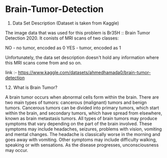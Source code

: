 # Brain-Tumor-Detection
1. Data Set Description (Dataset is taken from Kaggle)

The image data that was used for this problem is Br35H :: Brain Tumor Detection 2020. It conists of MRI scans of two classes:

NO - no tumor, encoded as 0
YES - tumor, encoded as 1

Unfortunately, the data set description doesn't hold any information where this MRI scans come from and so on.

link :- https://www.kaggle.com/datasets/ahmedhamada0/brain-tumor-detection

1.2. What is Brain Tumor?

A brain tumor occurs when abnormal cells form within the brain. There are two main types of tumors: cancerous (malignant) tumors and benign tumors. Cancerous tumors can be divided into primary tumors, which start within the brain, and secondary tumors, which have spread from elsewhere, known as brain metastasis tumors. All types of brain tumors may produce symptoms that vary depending on the part of the brain involved. These symptoms may include headaches, seizures, problems with vision, vomiting and mental changes. The headache is classically worse in the morning and goes away with vomiting. Other symptoms may include difficulty walking, speaking or with sensations. As the disease progresses, unconsciousness may occur.
